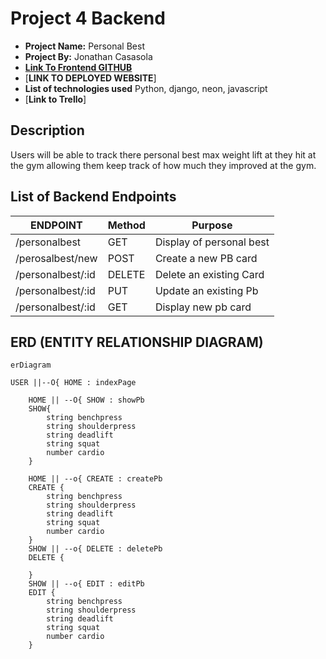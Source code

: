 # Project 4 Backend

- **Project Name:** Personal Best
- **Project By:** Jonathan Casasola
- [**Link To  Frontend GITHUB**](https://github.com/Jonathan1295-09/Project_3Frontend)
- [**LINK TO DEPLOYED WEBSITE**]
- **List of technologies used** Python, django, neon, javascript
- [**Link to Trello**]

## Description

Users will be able to track there personal best max weight lift at they hit at the gym allowing them keep track of how much they improved at the gym.

## List of Backend Endpoints

|     ENDPOINT      | Method |          Purpose          |
| ----------------- | ------ | ------------------------- |
| /personalbest     | GET    | Display of personal best  |
| /perosalbest/new  | POST   | Create a new PB card      |
| /personalbest/:id | DELETE | Delete an existing Card   |
| /personalbest/:id | PUT    | Update an existing Pb     |
| /personalbest/:id | GET    | Display new pb card       |

## ERD (ENTITY RELATIONSHIP DIAGRAM)

```mermaid
erDiagram

USER ||--O{ HOME : indexPage

    HOME || --O{ SHOW : showPb
    SHOW{
        string benchpress
        string shoulderpress
        string deadlift
        string squat
        number cardio
    }

    HOME || --o{ CREATE : createPb
    CREATE {
        string benchpress
        string shoulderpress
        string deadlift
        string squat
        number cardio
    }
    SHOW || --o{ DELETE : deletePb
    DELETE {

    }
    SHOW || --o{ EDIT : editPb
    EDIT {
        string benchpress
        string shoulderpress
        string deadlift
        string squat
        number cardio
    }
